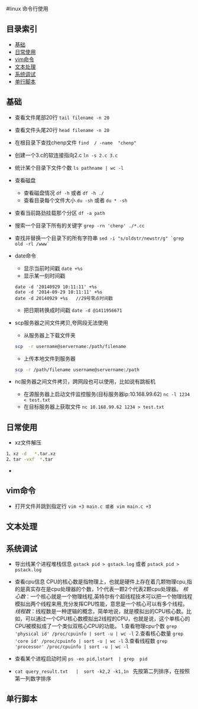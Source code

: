#linux 命令行使用
## 目录索引

- [基础](#基础)
- [日常使用](#日常使用)
- [vim命令](#vim命令)
- [文本处理](#文本处理)
- [系统调试](#系统调试)
- [单行脚本](#单行脚本)


## 基础  
- 查看文件尾部20行 `tail filename -n 20`  

- 查看文件头尾20行 `head filename -n 20`  

- 在根目录下查找chenp文件 `find  / -name  "chenp" `

- 创建一个3.c的软连接指向2.c `ln -s 2.c 3.c`  

- 统计某个目录下文件个数 `ls pathname | wc -l`  

- 查看磁盘
  - 查看磁盘情况 `df -h` 或者 `df -h ./`  
  - 查看目录每个文件大小 `du -sh` 或者 `du * -sh`  

- 查看当前路劲挂载那个分区 `df -a path`

- 搜索一个目录下所有的关键字 `grep -rn 'chenp' ./*.cc`

- 查找并替换一个目录下的所有字符串 ``` sed -i "s/oldstr/newstr/g" `grep old -rl /www` ```

- date命令
  - 显示当前时间戳  `date +%s`
  - 显示某一刻时间戳
  ```
  date -d '20140929 10:11:11' +%s
  date -d '2014-09-29 10:11:11' +%s
  date -d 20140929 +%s   //29号零点时间戳
  ```
  - 把日期转换成时间戳  `date -d @1411956671`


- scp服务器之间文件拷贝,夸网段无法使用
  - 从服务器上下载文件夹
  ```bash
  scp  -r username@servername:/path/filename
  ```
  - 上传本地文件到服务器
  ```bash
  scp -r /path/filename username@servername:/path
  ```

- nc服务器之间文件拷贝，跨网段也可以使用，比如说有跳板机
  - 在源服务器上启动文件监控服务(目标服务器ip:10.168.99.62)
  `nc -l 1234 < test.txt`
  - 在目标服务器上获取文件
  `nc 10.168.99.62 1234 > test.txt`

## 日常使用
- xz文件解压
```bash
1、xz -d   *.tar.xz  
2、tar -vxf  *.tar
```
- 

## vim命令    
- 打开文件并跳到指定行 `vim +3 main.c 或者 vim main.c +3`  


## 文本处理

## 系统调试  
- 导出线某个进程堆栈信息 `gstack pid > gstack.log` 或者 `pstack pid > pstack.log`

- 查看cpu信息
CPU的核心数是指物理上，也就是硬件上存在着几颗物理cpu,指的是真实存在是cpu处理器的个数，1个代表一颗2个代表2颗cpu处理器。
*核心数*：一个核心就是一个物理线程,英特尔有个超线程技术可以把一个物理线程模拟出两个线程来用,充分发挥CPU性能，意思是一个核心可以有多个线程。
*线程数*：线程数是一种逻辑的概念，简单地说，就是模拟出的CPU核心数。比如，可以通过一个CPU核心数模拟出2线程的CPU，也就是说，这个单核心的CPU被模拟成了一个类似双核心CPU的功能。
  1.查看物理cpu个数
  `grep 'physical id' /proc/cpuinfo | sort -u | wc -l`
  2.查看核心数量
  `grep 'core id' /proc/cpuinfo | sort -u | wc -l`
  3.查看线程数
  `grep 'processor' /proc/cpuinfo | sort -u | wc -l`

- 查看某个进程启动时间  `ps -eo pid,lstart  | grep  pid`  

- `cat query_result.txt   |  sort -k2,2 -k1,1n `  先按第二列排序，在按照第一列数字排序

## 单行脚本

